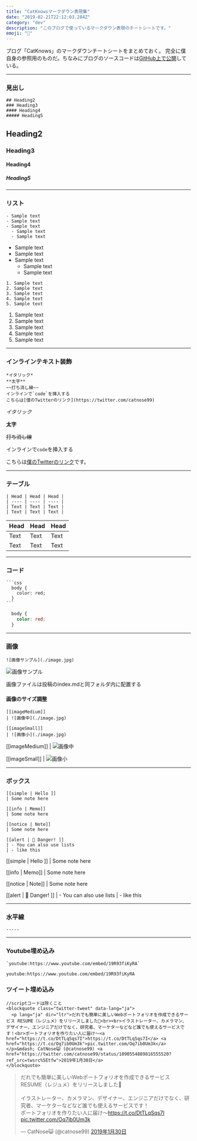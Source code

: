```yaml
---
title: "CatKnowsマークダウン表現集"
date: "2019-02-21T22:12:03.284Z"
category: "dev"
description: "このブログで使っているマークダウン表現のチートシートです。"
emoji: "🐣"
---
```


ブログ「CatKnows」のマークダウンチートシートをまとめておく。
完全に僕自身の参照用のものだ。ちなみにブログのソースコードは[GitHub上で公開](https://github.com/catnose99/CatKnows)している。

------
### 見出し

```
## Heading2
### Heading3
#### Heading4
##### Heading5
```
## Heading2
### Heading3
#### Heading4
##### Heading5

------
### リスト
```
- Sample text
- Sample text
- Sample text
  - Sample text
  - Sample text
```
- Sample text
- Sample text
- Sample text
  - Sample text
  - Sample text

```
1. Sample text
2. Sample text
3. Sample text
4. Sample text
5. Sample text
```
1. Sample text
2. Sample text
3. Sample text
4. Sample text
5. Sample text

------
### インラインテキスト装飾
```
*イタリック*
**太字**
~~打ち消し線~~
インラインで`code`を挿入する
こちらは[僕のTwitterのリンク](https://twitter.com/catnose99)
```

*イタリック*

**太字**

~~打ち消し線~~

インラインで`code`を挿入する

こちらは[僕のTwitterのリンク](https://twitter.com/catnose99)です。

------
### テーブル
```
| Head | Head | Head |
| ---- | ---- | ---- |
| Text | Text | Text |
| Text | Text | Text |
```

| Head | Head | Head |
| ---- | ---- | ---- |
| Text | Text | Text |
| Text | Text | Text |

-----
### コード

<div class="gatsby-highlight" data-language="text"><pre class="language-text"><code class="language-text">```css
  body {
    color: red;
  }
```
</code></pre></div>

```css:title=style.css
  body {
    color: red;
  }
```


-----
### 画像
```
![画像サンプル](./image.jpg)
```

![画像サンプル](./image.jpg)

画像ファイルは投稿のindex.mdと同フォルダ内に配置する
#### 画像のサイズ調整
```
[[imageMedium]]
| ![画像中](./image.jpg)

[[imageSmall]]
| ![画像小](./image.jpg)
```
[[imageMedium]]
| ![画像中](./image.jpg)

[[imageSmall]]
| ![画像小](./image.jpg)

-----
### ボックス

```
[[simple | Hello ]]
| Some note here

[[info | Memo]]
| Some note here

[[notice | Note]]
| Some note here

[[alert | 🙅 Danger! ]]
| - You can also use lists
| - like this

```

[[simple | Hello ]]
| Some note here

[[info | Memo]]
| Some note here

[[notice | Note]]
| Some note here

[[alert | 🙅 Danger! ]]
| - You can also use lists
| - like this


-----
### 水平線

```
-----
```

-----
### Youtube埋め込み
```
`youtube:https://www.youtube.com/embed/19R93fiKyRA`
```

`youtube:https://www.youtube.com/embed/19R93fiKyRA`

### ツイート埋め込み
```
//scriptコードは除くこと
<blockquote class="twitter-tweet" data-lang="ja">
  <p lang="ja" dir="ltr">だれでも簡単に美しいWebポートフォリオを作成できるサービス RESUME（レジュメ）をリリースしました🎉<br><br>イラストレーター、カメラマン、デザイナー、エンジニアだけでなく、研究者、マーケターなどなど誰でも使えるサービスです！<br>ポートフォリオを作りたい人に届け〜<a href="https://t.co/DtTLqSqs7I">https://t.co/DtTLqSqs7I</a> <a href="https://t.co/Oq7ib0Um3k">pic.twitter.com/Oq7ib0Um3k</a></p>&mdash; CatNose😺 (@catnose99) <a href="https://twitter.com/catnose99/status/1090554889816555520?ref_src=twsrc%5Etfw">2019年1月30日</a>
</blockquote>
```
<blockquote class="twitter-tweet" data-lang="ja">
  <p lang="ja" dir="ltr">だれでも簡単に美しいWebポートフォリオを作成できるサービス RESUME（レジュメ）をリリースしました🎉<br><br>イラストレーター、カメラマン、デザイナー、エンジニアだけでなく、研究者、マーケターなどなど誰でも使えるサービスです！<br>ポートフォリオを作りたい人に届け〜<a href="https://t.co/DtTLqSqs7I">https://t.co/DtTLqSqs7I</a> <a href="https://t.co/Oq7ib0Um3k">pic.twitter.com/Oq7ib0Um3k</a></p>&mdash; CatNose😺 (@catnose99) <a href="https://twitter.com/catnose99/status/1090554889816555520?ref_src=twsrc%5Etfw">2019年1月30日</a>
</blockquote>